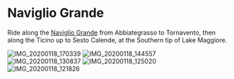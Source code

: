 # Naviglio Grande

Ride along the [Naviglio Grande](https://en.wikipedia.org/wiki/Naviglio_Grande)
from Abbiategrasso to Tornavento, then along the Ticino up to Sesto Calende, at
the Southern tip of Lake Maggiore.

![IMG_20200118_170339](https://user-images.githubusercontent.com/474311/84606115-3b89a480-aea3-11ea-8e7c-cf171450268c.jpg)
![IMG_20200118_144557](https://user-images.githubusercontent.com/474311/84606118-404e5880-aea3-11ea-85a7-cfcd91b5dcf2.jpg)
![IMG_20200118_130837](https://user-images.githubusercontent.com/474311/84606119-40e6ef00-aea3-11ea-9b52-b138a015dc37.jpg)
![IMG_20200118_125020](https://user-images.githubusercontent.com/474311/84606120-417f8580-aea3-11ea-9d5d-ded6a162d3a5.jpg)
![IMG_20200118_121826](https://user-images.githubusercontent.com/474311/84606121-42181c00-aea3-11ea-87e6-ca75fe739c4d.jpg)
